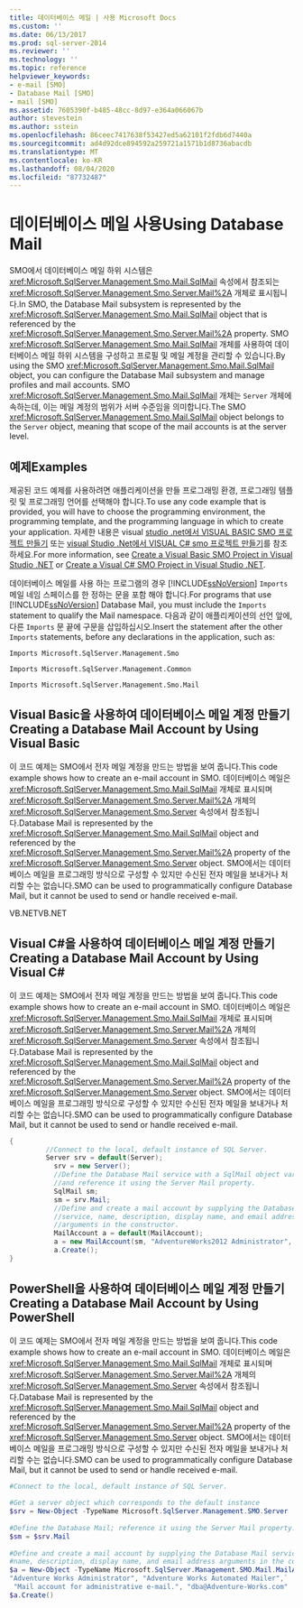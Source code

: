 ```yaml
---
title: 데이터베이스 메일 | 사용 Microsoft Docs
ms.custom: ''
ms.date: 06/13/2017
ms.prod: sql-server-2014
ms.reviewer: ''
ms.technology: ''
ms.topic: reference
helpviewer_keywords:
- e-mail [SMO]
- Database Mail [SMO]
- mail [SMO]
ms.assetid: 7605390f-b485-48cc-8d97-e364a066067b
author: stevestein
ms.author: sstein
ms.openlocfilehash: 86ceec7417638f53427ed5a62101f2fdb6d7440a
ms.sourcegitcommit: ad4d92dce894592a259721a1571b1d8736abacdb
ms.translationtype: MT
ms.contentlocale: ko-KR
ms.lasthandoff: 08/04/2020
ms.locfileid: "87732487"
---
```

# <a name="using-database-mail"></a><span data-ttu-id="d9bd8-102">데이터베이스 메일 사용</span><span class="sxs-lookup"><span data-stu-id="d9bd8-102">Using Database Mail</span></span>
  <span data-ttu-id="d9bd8-103">SMO에서 데이터베이스 메일 하위 시스템은 <xref:Microsoft.SqlServer.Management.Smo.Mail.SqlMail> 속성에서 참조되는 <xref:Microsoft.SqlServer.Management.Smo.Server.Mail%2A> 개체로 표시됩니다.</span><span class="sxs-lookup"><span data-stu-id="d9bd8-103">In SMO, the Database Mail subsystem is represented by the <xref:Microsoft.SqlServer.Management.Smo.Mail.SqlMail> object that is referenced by the <xref:Microsoft.SqlServer.Management.Smo.Server.Mail%2A> property.</span></span> <span data-ttu-id="d9bd8-104">SMO <xref:Microsoft.SqlServer.Management.Smo.Mail.SqlMail> 개체를 사용하여 데이터베이스 메일 하위 시스템을 구성하고 프로필 및 메일 계정을 관리할 수 있습니다.</span><span class="sxs-lookup"><span data-stu-id="d9bd8-104">By using the SMO <xref:Microsoft.SqlServer.Management.Smo.Mail.SqlMail> object, you can configure the Database Mail subsystem and manage profiles and mail accounts.</span></span> <span data-ttu-id="d9bd8-105">SMO <xref:Microsoft.SqlServer.Management.Smo.Mail.SqlMail> 개체는 `Server` 개체에 속하는데, 이는 메일 계정의 범위가 서버 수준임을 의미합니다.</span><span class="sxs-lookup"><span data-stu-id="d9bd8-105">The SMO <xref:Microsoft.SqlServer.Management.Smo.Mail.SqlMail> object belongs to the `Server` object, meaning that scope of the mail accounts is at the server level.</span></span>  
  
## <a name="examples"></a><span data-ttu-id="d9bd8-106">예제</span><span class="sxs-lookup"><span data-stu-id="d9bd8-106">Examples</span></span>  
 <span data-ttu-id="d9bd8-107">제공된 코드 예제를 사용하려면 애플리케이션을 만들 프로그래밍 환경, 프로그래밍 템플릿 및 프로그래밍 언어를 선택해야 합니다.</span><span class="sxs-lookup"><span data-stu-id="d9bd8-107">To use any code example that is provided, you will have to choose the programming environment, the programming template, and the programming language in which to create your application.</span></span> <span data-ttu-id="d9bd8-108">자세한 내용은 visual [studio .net에서 VISUAL BASIC SMO 프로젝트 만들기](../../../database-engine/dev-guide/create-a-visual-basic-smo-project-in-visual-studio-net.md) 또는 [visual Studio .Net에서 VISUAL C&#35; smo 프로젝트 만들기](../how-to-create-a-visual-csharp-smo-project-in-visual-studio-net.md)를 참조 하세요.</span><span class="sxs-lookup"><span data-stu-id="d9bd8-108">For more information, see [Create a Visual Basic SMO Project in Visual Studio .NET](../../../database-engine/dev-guide/create-a-visual-basic-smo-project-in-visual-studio-net.md) or [Create a Visual C&#35; SMO Project in Visual Studio .NET](../how-to-create-a-visual-csharp-smo-project-in-visual-studio-net.md).</span></span>  
  
 <span data-ttu-id="d9bd8-109">데이터베이스 메일를 사용 하는 프로그램의 경우 [!INCLUDE[ssNoVersion](../../../includes/ssnoversion-md.md)] `Imports` 메일 네임 스페이스를 한 정하는 문을 포함 해야 합니다.</span><span class="sxs-lookup"><span data-stu-id="d9bd8-109">For programs that use [!INCLUDE[ssNoVersion](../../../includes/ssnoversion-md.md)] Database Mail, you must include the `Imports` statement to qualify the Mail namespace.</span></span> <span data-ttu-id="d9bd8-110">다음과 같이 애플리케이션의 선언 앞에, 다른 `Imports` 문 끝에 구문을 삽입하십시오.</span><span class="sxs-lookup"><span data-stu-id="d9bd8-110">Insert the statement after the other `Imports` statements, before any declarations in the application, such as:</span></span>  
  
 `Imports Microsoft.SqlServer.Management.Smo`  
  
 `Imports Microsoft.SqlServer.Management.Common`  
  
 `Imports Microsoft.SqlServer.Management.Smo.Mail`  
  
## <a name="creating-a-database-mail-account-by-using-visual-basic"></a><span data-ttu-id="d9bd8-111">Visual Basic을 사용하여 데이터베이스 메일 계정 만들기</span><span class="sxs-lookup"><span data-stu-id="d9bd8-111">Creating a Database Mail Account by Using Visual Basic</span></span>  
 <span data-ttu-id="d9bd8-112">이 코드 예제는 SMO에서 전자 메일 계정을 만드는 방법을 보여 줍니다.</span><span class="sxs-lookup"><span data-stu-id="d9bd8-112">This code example shows how to create an e-mail account in SMO.</span></span> <span data-ttu-id="d9bd8-113">데이터베이스 메일은 <xref:Microsoft.SqlServer.Management.Smo.Mail.SqlMail> 개체로 표시되며 <xref:Microsoft.SqlServer.Management.Smo.Server.Mail%2A> 개체의 <xref:Microsoft.SqlServer.Management.Smo.Server> 속성에서 참조됩니다.</span><span class="sxs-lookup"><span data-stu-id="d9bd8-113">Database Mail is represented by the <xref:Microsoft.SqlServer.Management.Smo.Mail.SqlMail> object and referenced by the <xref:Microsoft.SqlServer.Management.Smo.Server.Mail%2A> property of the <xref:Microsoft.SqlServer.Management.Smo.Server> object.</span></span> <span data-ttu-id="d9bd8-114">SMO에서는 데이터베이스 메일을 프로그래밍 방식으로 구성할 수 있지만 수신된 전자 메일을 보내거나 처리할 수는 없습니다.</span><span class="sxs-lookup"><span data-stu-id="d9bd8-114">SMO can be used to programmatically configure Database Mail, but it cannot be used to send or handle received e-mail.</span></span>  
  
 <span data-ttu-id="d9bd8-115">VB.NET</span><span class="sxs-lookup"><span data-stu-id="d9bd8-115">VB.NET</span></span>  
  
<!-- TODO: review snippet reference  [!CODE [SMO How to#SMO_VBMail1](SMO How to#SMO_VBMail1)]  -->  
  
## <a name="creating-a-database-mail-account-by-using-visual-c"></a><span data-ttu-id="d9bd8-116">Visual C#을 사용하여 데이터베이스 메일 계정 만들기</span><span class="sxs-lookup"><span data-stu-id="d9bd8-116">Creating a Database Mail Account by Using Visual C#</span></span>  
 <span data-ttu-id="d9bd8-117">이 코드 예제는 SMO에서 전자 메일 계정을 만드는 방법을 보여 줍니다.</span><span class="sxs-lookup"><span data-stu-id="d9bd8-117">This code example shows how to create an e-mail account in SMO.</span></span> <span data-ttu-id="d9bd8-118">데이터베이스 메일은 <xref:Microsoft.SqlServer.Management.Smo.Mail.SqlMail> 개체로 표시되며 <xref:Microsoft.SqlServer.Management.Smo.Server.Mail%2A> 개체의 <xref:Microsoft.SqlServer.Management.Smo.Server> 속성에서 참조됩니다.</span><span class="sxs-lookup"><span data-stu-id="d9bd8-118">Database Mail is represented by the <xref:Microsoft.SqlServer.Management.Smo.Mail.SqlMail> object and referenced by the <xref:Microsoft.SqlServer.Management.Smo.Server.Mail%2A> property of the <xref:Microsoft.SqlServer.Management.Smo.Server> object.</span></span> <span data-ttu-id="d9bd8-119">SMO에서는 데이터베이스 메일을 프로그래밍 방식으로 구성할 수 있지만 수신된 전자 메일을 보내거나 처리할 수는 없습니다.</span><span class="sxs-lookup"><span data-stu-id="d9bd8-119">SMO can be used to programmatically configure Database Mail, but it cannot be used to send or handle received e-mail.</span></span>  
  
```csharp  
{  
         //Connect to the local, default instance of SQL Server.  
         Server srv = default(Server);   
           srv = new Server();   
           //Define the Database Mail service with a SqlMail object variable   
           //and reference it using the Server Mail property.   
           SqlMail sm;   
           sm = srv.Mail;   
           //Define and create a mail account by supplying the Database Mail  
           //service, name, description, display name, and email address  
           //arguments in the constructor.   
           MailAccount a = default(MailAccount);   
           a = new MailAccount(sm, "AdventureWorks2012 Administrator", "AdventureWorks2012 Automated Mailer", "Mail account for administrative e-mail.", "dba@Adventure-Works.com");   
           a.Create();    
}  
```  
  
## <a name="creating-a-database-mail-account-by-using-powershell"></a><span data-ttu-id="d9bd8-120">PowerShell을 사용하여 데이터베이스 메일 계정 만들기</span><span class="sxs-lookup"><span data-stu-id="d9bd8-120">Creating a Database Mail Account by Using PowerShell</span></span>  
 <span data-ttu-id="d9bd8-121">이 코드 예제는 SMO에서 전자 메일 계정을 만드는 방법을 보여 줍니다.</span><span class="sxs-lookup"><span data-stu-id="d9bd8-121">This code example shows how to create an e-mail account in SMO.</span></span> <span data-ttu-id="d9bd8-122">데이터베이스 메일은 <xref:Microsoft.SqlServer.Management.Smo.Mail.SqlMail> 개체로 표시되며 <xref:Microsoft.SqlServer.Management.Smo.Server.Mail%2A> 개체의 <xref:Microsoft.SqlServer.Management.Smo.Server> 속성에서 참조됩니다.</span><span class="sxs-lookup"><span data-stu-id="d9bd8-122">Database Mail is represented by the <xref:Microsoft.SqlServer.Management.Smo.Mail.SqlMail> object and referenced by the <xref:Microsoft.SqlServer.Management.Smo.Server.Mail%2A> property of the <xref:Microsoft.SqlServer.Management.Smo.Server> object.</span></span> <span data-ttu-id="d9bd8-123">SMO에서는 데이터베이스 메일을 프로그래밍 방식으로 구성할 수 있지만 수신된 전자 메일을 보내거나 처리할 수는 없습니다.</span><span class="sxs-lookup"><span data-stu-id="d9bd8-123">SMO can be used to programmatically configure Database Mail, but it cannot be used to send or handle received e-mail.</span></span>
  
```powershell  
#Connect to the local, default instance of SQL Server.  
  
#Get a server object which corresponds to the default instance  
$srv = New-Object -TypeName Microsoft.SqlServer.Management.SMO.Server  
  
#Define the Database Mail; reference it using the Server Mail property.  
$sm = $srv.Mail  
  
#Define and create a mail account by supplying the Database Mail service,  
#name, description, display name, and email address arguments in the constructor.  
$a = New-Object -TypeName Microsoft.SqlServer.Management.SMO.Mail.MailAccount -ArgumentList $sm, `  
"Adventure Works Administrator", "Adventure Works Automated Mailer",`  
 "Mail account for administrative e-mail.", "dba@Adventure-Works.com"  
$a.Create()  
```  
